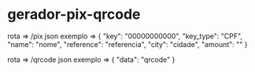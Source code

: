 # gerador-pix-qrcode

rota => /pix
json exemplo => {
	"key": "00000000000",
	"key_type": "CPF",
	"name": "nome",
	"reference": "referencia",
	"city": "cidade",
	"amount": ""
}

rota => /qrcode
json exemplo => {
	"data": "qrcode"
}
